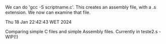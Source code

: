 We can do 'gcc -S scriptname.c'. This creates an assembly file, with a .s extension. We now can examine that file.

Thu 18 Jan 22:42:43 WET 2024

Comparing simple C files and simple Assembly files.
Currently in teste2.s - WIP(!)
